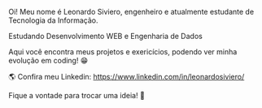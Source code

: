 Oi! Meu nome é Leonardo Siviero, engenheiro e atualmente estudante de Tecnologia da Informação.

Estudando Desenvolvimento WEB e Engenharia de Dados

Aqui você encontra meus projetos e exericícios, podendo ver minha evolução em coding! 😁

🌎 Confira meu Linkedin: https://www.linkedin.com/in/leonardosiviero/

Fique a vontade para trocar uma ideia! 💬
